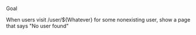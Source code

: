 Goal

When users visit /user/${Whatever} for some nonexisting user, show a page that says "No user found"